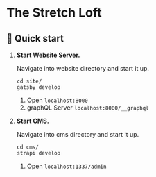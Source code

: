 # The Stretch Loft

## 🚀 Quick start

1.  **Start Website Server.**

    Navigate into website directory and start it up.

    ```shell
    cd site/
    gatsby develop
    ```
    
    1. Open `localhost:8000`
    2. graphQL Server `localhost:8000/__graphql`
    
2.  **Start CMS.**

    Navigate into cms directory and start it up.

    ```shell
    cd cms/
    strapi develop
    ```
     1. Open `localhost:1337/admin`


